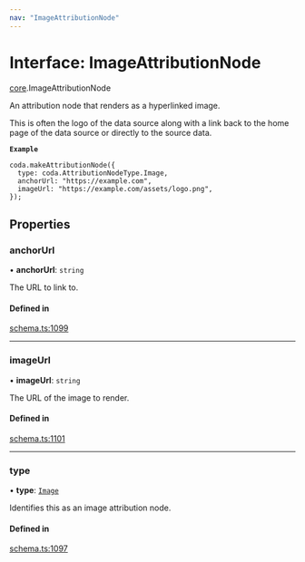 ```yaml
---
nav: "ImageAttributionNode"
---
```

# Interface: ImageAttributionNode

[core](../modules/core.md).ImageAttributionNode

An attribution node that renders as a hyperlinked image.

This is often the logo of the data source along with a link back to the home page
of the data source or directly to the source data.

**`Example`**

```
coda.makeAttributionNode({
  type: coda.AttributionNodeType.Image,
  anchorUrl: "https://example.com",
  imageUrl: "https://example.com/assets/logo.png",
});
```

## Properties

### anchorUrl

• **anchorUrl**: `string`

The URL to link to.

#### Defined in

[schema.ts:1099](https://github.com/coda/packs-sdk/blob/main/schema.ts#L1099)

___

### imageUrl

• **imageUrl**: `string`

The URL of the image to render.

#### Defined in

[schema.ts:1101](https://github.com/coda/packs-sdk/blob/main/schema.ts#L1101)

___

### type

• **type**: [`Image`](../enums/core.AttributionNodeType.md#image)

Identifies this as an image attribution node.

#### Defined in

[schema.ts:1097](https://github.com/coda/packs-sdk/blob/main/schema.ts#L1097)
